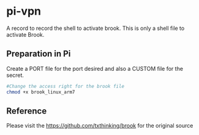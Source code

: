 # pi-vpn
 
A record to record the shell to activate brook.
This is only a shell file to activate Brook.  

## Preparation in Pi
Create a PORT file for the port desired and also a CUSTOM file for the secret.
```bash
#Change the access right for the brook file
chmod +x brook_linux_arm7
```

## Reference
Please visit the https://github.com/txthinking/brook for the original source
